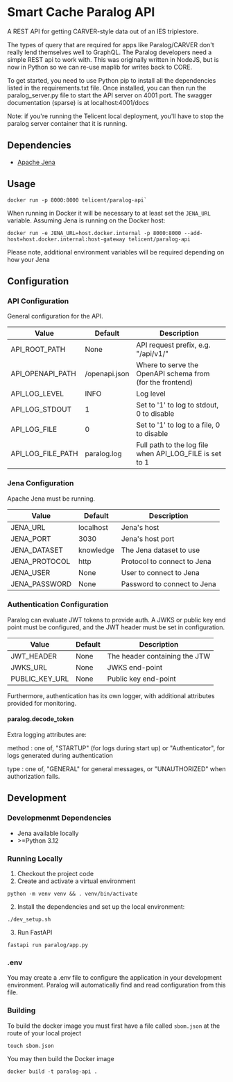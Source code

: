 # Smart Cache Paralog API

A REST API for getting CARVER-style data out of an IES triplestore.

The types of query that are required for apps like Paralog/CARVER don't really lend themselves well to GraphQL. The Paralog developers need a simple REST api to work with. This was originally written in NodeJS, but is now in Python so we can re-use maplib for writes back to CORE.

To get started, you need to use Python pip to install all the dependencies listed in the requirements.txt file. Once installed, you can then run the paralog_server.py file to start the API server on 4001 port. The swagger documentation (sparse) is at localhost:4001/docs

Note: if you're running the Telicent local deployment, you'll have to stop the paralog server container that it is running.

## Dependencies

- [Apache Jena](https://jena.apache.org/download/index.cgi)

## Usage

```shell
docker run -p 8000:8000 telicent/paralog-api`
``` 

When running in Docker it will be necessary to at least set the `JENA_URL` variable. Assuming Jena is running on the Docker
host:

```shell
docker run -e JENA_URL=host.docker.internal -p 8000:8000 --add-host=host.docker.internal:host-gateway telicent/paralog-api
 ```

Please note, additional environment variables will be required depending on how your Jena 

## Configuration

### API Configuration

General configuration for the API.

| Value               | Default       | Description                                                |
|---------------------|---------------|------------------------------------------------------------|
| API_ROOT_PATH       | None          | API request prefix, e.g. "/api/v1/"                        |
| API_OPENAPI_PATH    | /openapi.json | Where to serve the OpenAPI schema from (for the frontend)  |
| API_LOG_LEVEL       | INFO          | Log level                                                  |
| API_LOG_STDOUT      | 1             | Set to '1' to log to stdout, 0 to disable                  |
| API_LOG_FILE        | 0             | Set to '1' to log to a file, 0 to disable                  |
| API_LOG_FILE_PATH   | paralog.log   | Full path to the log file when API_LOG_FILE is set to 1    |


### Jena Configuration

Apache Jena must be running.

| Value          | Default   | Description                 |
|----------------|-----------|-----------------------------|
| JENA_URL       | localhost | Jena's host                 |
| JENA_PORT      | 3030      | Jena's host port            |
| JENA_DATASET   | knowledge | The Jena dataset to use     |
| JENA_PROTOCOL  | http      | Protocol to connect to Jena |
| JENA_USER      | None      | User to connect to Jena     |
| JENA_PASSWORD  | None      | Password to connect to Jena |


### Authentication Configuration

Paralog can evaluate JWT tokens to provide auth. A JWKS or public key end point must be configured, and the JWT header 
must be set in configuration.

| Value          | Default | Description                   |
|----------------|---------|-------------------------------|
| JWT_HEADER     | None    | The header containing the JTW |
| JWKS_URL       | None    | JWKS end-point                |
| PUBLIC_KEY_URL | None    | Public key end-point          |


Furthermore, authentication has its own logger, with additional attributes provided for monitoring.

#### paralog.decode_token

Extra logging attributes are:

method
: one of, "STARTUP" (for logs during start up) or "Authenticator", for logs generated during authentication

type
: one of, "GENERAL" for general messages, or "UNAUTHORIZED" when authorization fails. 


## Development

### Developmenmt Dependencies

- Jena available locally
- \>=Python 3.12

### Running Locally

1. Checkout the project code
2. Create and activate a virtual environment
```shell
python -m venv venv && . venv/bin/activate
```
2. Install the dependencies and set up the local environment:
```shell
./dev_setup.sh
```
3. Run FastAPI
```shell
fastapi run paralog/app.py
```

### .env

You may create a .env file to configure the application in your development environment. Paralog will automatically 
find and read configuration from this file.

### Building

To build the docker image you must first have a file called `sbom.json` at the route of your local project

```shell
touch sbom.json
```

You may then build the Docker image

```shell
docker build -t paralog-api . 
```
